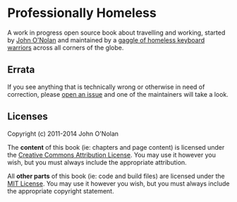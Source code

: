 # Professionally Homeless

A work in progress open source book about travelling and working, started by [John O'Nolan](http://twitter.com/JohnONolan) and maintained by a [gaggle of homeless keyboard warriors](https://github.com/JohnONolan/Professionally-Homeless/graphs/contributors) across all corners of the globe.

## Errata

If you see anything that is technically wrong or otherwise in need of
correction, please [open an issue](https://github.com/JohnONolan/Professionally-Homeless/issues/new) and one of the maintainers will take a look.


## Licenses

Copyright (c) 2011-2014 John O'Nolan

The **content** of this book (ie: chapters and page content) is licensed under the [Creative Commons Attribution License](http://creativecommons.org/licenses/by/3.0/us/). You may use it however you wish, but you must always include the appropriate attribution.

All **other parts** of this book (ie: code and build files) are licensed under the [MIT License](http://opensource.org/licenses/MIT). You may use it however you wish, but you must always include the appropriate copyright statement.
